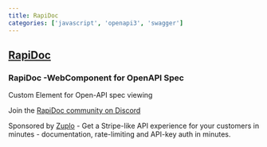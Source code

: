 ```yaml
---
title: RapiDoc
categories: ['javascript', 'openapi3', 'swagger']
---
```

## [RapiDoc](https://github.com/rapi-doc/RapiDoc)

### RapiDoc -WebComponent for OpenAPI Spec

Custom Element for Open-API spec viewing

Join the [RapiDoc community on Discord](https://discord.gg/X9evUeFY)

Sponsored by [Zuplo](https://zuplo.link/rapidoc-2) - Get a Stripe-like API experience for your customers in minutes - documentation, rate-limiting and API-key auth in minutes. 
